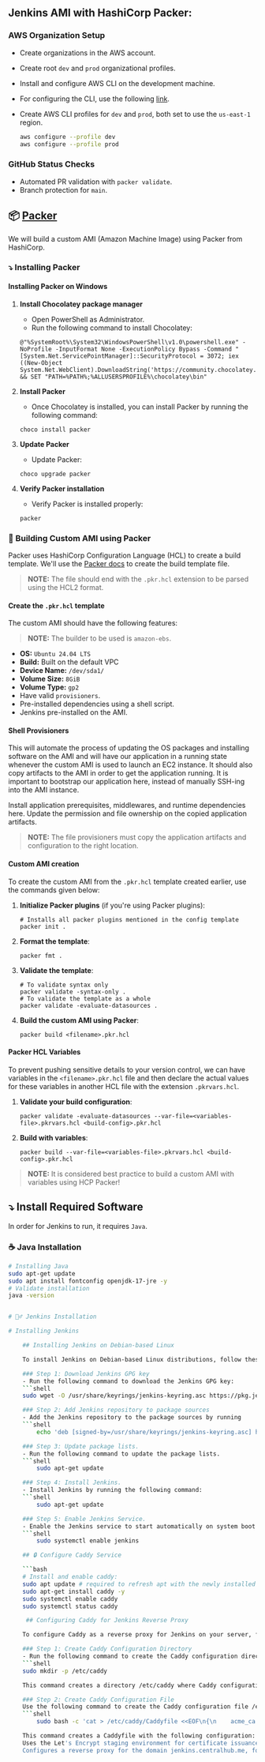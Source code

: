 ## Jenkins AMI with HashiCorp Packer:

### AWS Organization Setup

- Create organizations in the AWS account.
- Create root `dev` and `prod` organizational profiles.
- Install and configure AWS CLI on the development machine.
- For configuring the CLI, use the following [link](https://docs.aws.amazon.com/cli/latest/userguide/cli-chap-getting-started.html).
- Create AWS CLI profiles for `dev` and `prod`, both set to use the `us-east-1` region.

    ```bash
    aws configure --profile dev
    aws configure --profile prod
    ```

### GitHub Status Checks

- Automated PR validation with `packer validate`.
- Branch protection for `main`.

## :package: [Packer](https://learn.hashicorp.com/tutorials/packer/get-started-install-cli?in=packer/aws-get-started)

We will build a custom AMI (Amazon Machine Image) using Packer from HashiCorp.

### :arrow_heading_down: Installing Packer

#### Installing Packer on Windows

1. **Install Chocolatey package manager**
    - Open PowerShell as Administrator.
    - Run the following command to install Chocolatey:

    ```shell
    @"%SystemRoot%\System32\WindowsPowerShell\v1.0\powershell.exe" -NoProfile -InputFormat None -ExecutionPolicy Bypass -Command "[System.Net.ServicePointManager]::SecurityProtocol = 3072; iex ((New-Object System.Net.WebClient).DownloadString('https://community.chocolatey.org/install.ps1'))" && SET "PATH=%PATH%;%ALLUSERSPROFILE%\chocolatey\bin"
    ```

2. **Install Packer**
    - Once Chocolatey is installed, you can install Packer by running the following command:

    ```shell
    choco install packer
    ```

3. **Update Packer**
    - Update Packer:

    ```shell
    choco upgrade packer
    ```

4. **Verify Packer installation**
    - Verify Packer is installed properly:

    ```shell
    packer
    ```

### :wrench: Building Custom AMI using Packer

Packer uses HashiCorp Configuration Language (HCL) to create a build template. We'll use the [Packer docs](https://www.packer.io/docs/templates/hcl_templates) to create the build template file.

> **NOTE:** The file should end with the `.pkr.hcl` extension to be parsed using the HCL2 format.

#### Create the `.pkr.hcl` template

The custom AMI should have the following features:

> **NOTE:** The builder to be used is `amazon-ebs`.

- **OS:** `Ubuntu 24.04 LTS`
- **Build:** Built on the default VPC
- **Device Name:** `/dev/sda1/`
- **Volume Size:** `8GiB`
- **Volume Type:** `gp2`
- Have valid `provisioners`.
- Pre-installed dependencies using a shell script.
- Jenkins pre-installed on the AMI.

#### Shell Provisioners

This will automate the process of updating the OS packages and installing software on the AMI and will have our application in a running state whenever the custom AMI is used to launch an EC2 instance. It should also copy artifacts to the AMI in order to get the application running. It is important to bootstrap our application here, instead of manually SSH-ing into the AMI instance.

Install application prerequisites, middlewares, and runtime dependencies here. Update the permission and file ownership on the copied application artifacts.

> **NOTE:** The file provisioners must copy the application artifacts and configuration to the right location.

#### Custom AMI creation

To create the custom AMI from the `.pkr.hcl` template created earlier, use the commands given below:

1. **Initialize Packer plugins** (if you're using Packer plugins):

    ```shell
    # Installs all packer plugins mentioned in the config template
    packer init .
    ```

2. **Format the template**:

    ```shell
    packer fmt .
    ```

3. **Validate the template**:

    ```shell
    # To validate syntax only
    packer validate -syntax-only .
    # To validate the template as a whole
    packer validate -evaluate-datasources .
    ```

4. **Build the custom AMI using Packer**:

    ```shell
    packer build <filename>.pkr.hcl
    ```

#### Packer HCL Variables

To prevent pushing sensitive details to your version control, we can have variables in the `<filename>.pkr.hcl` file and then declare the actual values for these variables in another HCL file with the extension `.pkrvars.hcl`.

1. **Validate your build configuration**:

    ```shell
    packer validate -evaluate-datasources --var-file=<variables-file>.pkrvars.hcl <build-config>.pkr.hcl
    ```

2. **Build with variables**:

    ```shell
    packer build --var-file=<variables-file>.pkrvars.hcl <build-config>.pkr.hcl
    ```

> **NOTE:** It is considered best practice to build a custom AMI with variables using HCP Packer!

## ⤵️ Install Required Software

In order for Jenkins to run, it requires `Java`.

### ☕️ Java Installation

```bash
# Installing Java
sudo apt-get update
sudo apt install fontconfig openjdk-17-jre -y
# Validate installation
java -version


# 💁‍♂️ Jenkins Installation

# Installing Jenkins

    ## Installing Jenkins on Debian-based Linux

    To install Jenkins on Debian-based Linux distributions, follow these steps:

    ### Step 1: Download Jenkins GPG key
    - Run the following command to download the Jenkins GPG key:
    ```shell
    sudo wget -O /usr/share/keyrings/jenkins-keyring.asc https://pkg.jenkins.io/debian-stable/jenkins.io-2023.key

    ### Step 2: Add Jenkins repository to package sources
    - Add the Jenkins repository to the package sources by running
    ```shell
        echo 'deb [signed-by=/usr/share/keyrings/jenkins-keyring.asc] https://pkg.jenkins.io/debian-stable binary/' | sudo tee /etc/apt/sources.list.d/jenkins.list > /dev/null

    ### Step 3: Update package lists.
    - Run the following command to update the package lists.
    ```shell
        sudo apt-get update

    ### Step 4: Install Jenkins.
    - Install Jenkins by running the following command:
    ```shell
        sudo apt-get update

    ### Step 5: Enable Jenkins Service.
    - Enable the Jenkins service to start automatically on system boot by running:
    ```shell
        sudo systemctl enable jenkins

    ## 🔒 Configure Caddy Service

    ```bash
    # Install and enable caddy:
    sudo apt update # required to refresh apt with the newly installed keys.
    sudo apt-get install caddy -y
    sudo systemctl enable caddy
    sudo systemctl status caddy

     ## Configuring Caddy for Jenkins Reverse Proxy

    To configure Caddy as a reverse proxy for Jenkins on your server, follow these steps:

    ### Step 1: Create Caddy Configuration Directory
    - Run the following command to create the Caddy configuration directory:
    ```shell
    sudo mkdir -p /etc/caddy

    This command creates a directory /etc/caddy where Caddy configuration files will be stored.

    ### Step 2: Create Caddy Configuration File
    Use the following command to create the Caddy configuration file /etc/caddy/Caddyfile:
    ```shell
        sudo bash -c 'cat > /etc/caddy/Caddyfile <<EOF\n{\n    acme_ca https://acme-staging-v02.api.letsencrypt.org/directory\n}\njenkins.centralhub.me {\n    reverse_proxy localhost:8080\n}\nEOF'

    This command creates a Caddyfile with the following configuration:
    Uses the Let's Encrypt staging environment for certificate issuance (acme_ca https://acme-staging-v02.api.letsencrypt.org/directory).
    Configures a reverse proxy for the domain jenkins.centralhub.me, forwarding requests to Jenkins running on localhost:8080.

